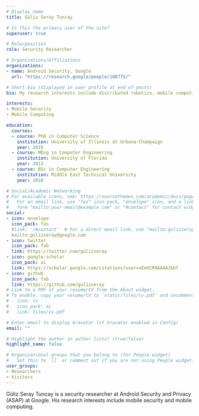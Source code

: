 ```yaml
---
# Display name
title: Güliz Seray Tuncay

# Is this the primary user of the site?
superuser: true

# Role/position
role: Security Researcher

# Organizations/Affiliations
organizations:
- name: Android Security, Google
  url: "https://research.google/people/106775/"

# Short bio (displayed in user profile at end of posts)
bio: My research interests include distributed robotics, mobile computing and programmable matter.

interests:
- Mobile Security
- Mobile Computing

education:
  courses:
  - course: PhD in Computer Science
    institution: University of Illinois at Urbana-Champaign
    year: 2019
  - course: MEng in Computer Engineering
    institution: University of Florida
    year: 2013
  - course: BSc in Computer Engineering
    institution: Middle East Technical University
    year: 2010

# Social/Academic Networking
# For available icons, see: https://sourcethemes.com/academic/docs/page-builder/#icons
#   For an email link, use "fas" icon pack, "envelope" icon, and a link in the
#   form "mailto:your-email@example.com" or "#contact" for contact widget.
social:
- icon: envelope
  icon_pack: fas
  #link: '/#contact'  # For a direct email link, use "mailto:gulizseray@google.com".
  mailto:gulizseray@google.com 
- icon: twitter
  icon_pack: fab
  link: https://twitter.com/gulizseray
- icon: google-scholar
  icon_pack: ai
  link: https://scholar.google.com/citations?user=xEmXCR0AAAAJ&hl
- icon: github
  icon_pack: fab
  link: https://github.com/gulizseray
# Link to a PDF of your resume/CV from the About widget.
# To enable, copy your resume/CV to `static/files/cv.pdf` and uncomment the lines below.
# - icon: cv
#   icon_pack: ai
#   link: files/cv.pdf

# Enter email to display Gravatar (if Gravatar enabled in Config)
email: ""

# Highlight the author in author lists? (true/false)
highlight_name: false

# Organizational groups that you belong to (for People widget)
#   Set this to `[]` or comment out if you are not using People widget.
user_groups:
- Researchers
- Visitors
---
```


Güliz Seray Tuncay is a security researcher at Android Security and Privacy (ASAP) at Google. His research interests include mobile security and mobile computing.

